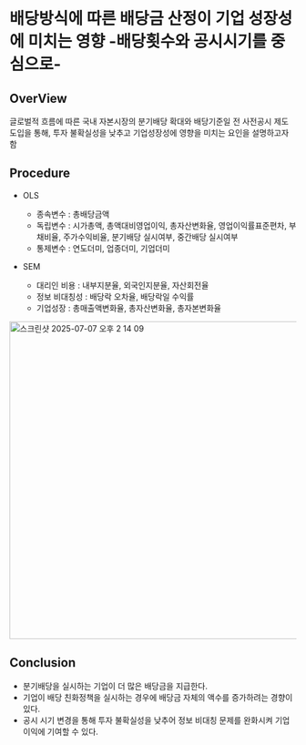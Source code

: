 # 배당방식에 따른 배당금 산정이 기업 성장성에 미치는 영향 -배당횟수와 공시시기를 중심으로-

## OverView
글로벌적 흐름에 따른 국내 자본시장의 분기배당 확대와 배당기준일 전 사전공시 제도 도입을 통해, 투자 불확실성을 낮추고 기업성장성에 영향을 미치는 요인을 설명하고자 함

## Procedure
* OLS
  - 종속변수 : 총배당금액
  - 독립변수 : 시가총액, 총액대비영업이익, 총자산변화율, 영업이익률표준편차, 부채비율, 주가수익비율, 분기배당 실시여부, 중간배당 실시여부
  - 통제변수 : 연도더미, 업종더미, 기업더미

* SEM
  - 대리인 비용 : 내부지분율, 외국인지분율, 자산회전율
  - 정보 비대칭성 : 배당락 오차율, 배당락일 수익률
  - 기업성장 : 총매출액변화율, 총자산변화율, 총자본변화율

<img width="558" alt="스크린샷 2025-07-07 오후 2 14 09" src="https://github.com/user-attachments/assets/a99e8d5e-2757-4994-b0bb-d8320d3a17e1" />

## Conclusion
* 분기배당을 실시하는 기업이 더 많은 배당금을 지급한다.
* 기업이 배당 친화정책을 실시하는 경우에 배당금 자체의 액수를 증가하려는 경향이 있다.
* 공시 시기 변경을 통해 투자 불확실성을 낮추어 정보 비대칭 문제를 완화시켜 기업 이익에 기여할 수 있다.
